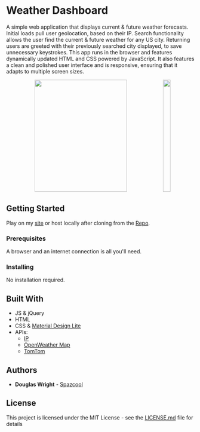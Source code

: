 # Weather Dashboard
A simple web application that displays current & future weather forecasts. Initial loads pull user geolocation, based on their IP. Search functionality allows the user find the current & future weather for any US city. Returning users are greeted with their previously searched city displayed, to save unnecessary keystrokes. This app runs in the browser and features dynamically updated HTML and CSS powered by JavaScript. It also features a clean and polished user interface and is responsive, ensuring that it adapts to multiple screen sizes.

<p align="center">
   <img width="70%" height="300vh" src="./images/desktop.gif">
   <img width="20%" height="300vh" src="./images/mobile.gif">
</p>

## Getting Started

Play on my [site](http://www.spazcool.com/weather-dashboard/) or host locally after cloning from the [Repo](https://github.com/Spazcool/weather-dashboard).

### Prerequisites

A browser and an internet connection is all you'll need.

### Installing

No installation required.

## Built With

* JS & jQuery
* HTML
* CSS & [Material Design Lite](https://getmdl.io/index.html)
* APIs:
    * [IP](http://ip-api.com/json)
    * [OpenWeather Map](https://api.openweathermap.org)
    * [TomTom](https://api.tomtom.com)

## Authors

* **Douglas Wright** - [Spazcool](https://github.com/Spazcool)

## License

This project is licensed under the MIT License - see the [LICENSE.md](LICENSE.md) file for details
